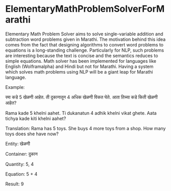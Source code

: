 # ElementaryMathProblemSolverForMarathi
Elementary Math Problem Solver aims to solve single-variable addition and subtraction word problems given in Marathi.
The motivation behind this idea comes from the fact that designing algorithms to convert
word problems to equations is a long-standing challenge. Particularly for NLP, such problems are
interesting because the text is concise and the semantics reduces to simple equations. Math solver
has been implemented for languages like English (Wolframalpha) and Hindi but not for Marathi.
Having a system which solves math problems using NLP will be a giant leap for Marathi language.


Example:

रमा कडे 5 खेळणी आहेत. ती दुकानातून 4 अधिक खेळणी विकत घेते. आता तिच्या कडे किती खेळणी आहेत?

Rama kade 5 khelni aahet. Ti dukanatun 4 adhik khelni vikat ghete. Aata tichya kade kiti khelni aahet? 

Translation: Rama has 5 toys. She buys 4 more toys from a shop. How many toys does she have now?



Entity: खेळणी

Container: दुकान

Quantity: 5, 4

Equation: 5 + 4

Result: 9
